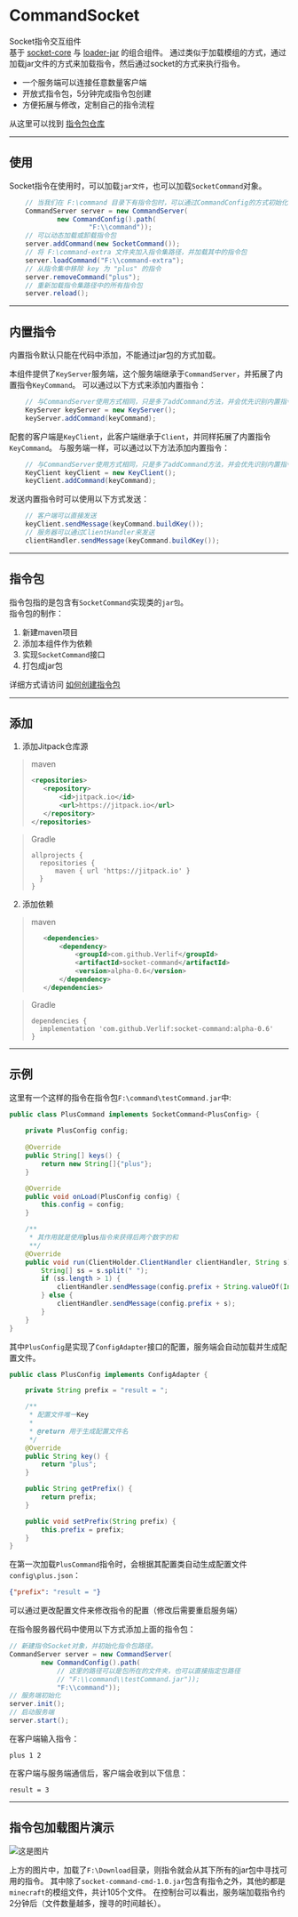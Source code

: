 # CommandSocket

Socket指令交互组件  
基于 [socket-core](https://github.com/socket-core) 与 [loader-jar](https://github.com/loader-jar) 的组合组件。
通过类似于加载模组的方式，通过加载jar文件的方式来加载指令，然后通过socket的方式来执行指令。

* 一个服务端可以连接任意数量客户端
* 开放式指令包，5分钟完成指令包创建
* 方便拓展与修改，定制自己的指令流程

从这里可以找到 [指令包仓库](https://github.com/topics/socket-command-extend)

------

## 使用

Socket指令在使用时，可以加载`jar文件`，也可以加载`SocketCommand`对象。

```java
    // 当我们在 F:\command 目录下有指令包时，可以通过CommandConfig的方式初始化
    CommandServer server = new CommandServer(
            new CommandConfig().path(
                    "F:\\command"));
    // 可以动态加载或卸载指令包
    server.addCommand(new SocketCommand());
    // 将 F:\command-extra 文件夹加入指令集路径，并加载其中的指令包
    server.loadCommand("F:\\command-extra");
    // 从指令集中移除 key 为 "plus" 的指令
    server.removeCommand("plus");
    // 重新加载指令集路径中的所有指令包
    server.reload();
```

------

## 内置指令

内置指令默认只能在代码中添加，不能通过jar包的方式加载。

本组件提供了`KeyServer`服务端，这个服务端继承于`CommandServer`，并拓展了内置指令`KeyCommand`。
可以通过以下方式来添加内置指令：

```java
    // 与CommandServer使用方式相同，只是多了addCommand方法，并会优先识别内置指令。
    KeyServer keyServer = new KeyServer();
    keyServer.addCommand(keyCommand);
```

配套的客户端是`KeyClient`，此客户端继承于`Client`，并同样拓展了内置指令`KeyCommand`。
与服务端一样，可以通过以下方法添加内置指令：

```java
    // 与CommandServer使用方式相同，只是多了addCommand方法，并会优先识别内置指令。
    KeyClient keyClient = new KeyClient();
    keyClient.addCommand(keyCommand);
```

发送内置指令时可以使用以下方式发送：

```java
    // 客户端可以直接发送
    keyClient.sendMessage(keyCommand.buildKey());
    // 服务器可以通过ClientHandler来发送
    clientHandler.sendMessage(keyCommand.buildKey());
```

------

## 指令包

指令包指的是包含有`SocketCommand`实现类的`jar包`。  
指令包的制作：
1. 新建maven项目
2. 添加本组件作为依赖
3. 实现`SocketCommand`接口
4. 打包成jar包

详细方式请访问 [如何创建指令包](instructions/如何创建指令包.md)

------

## 添加

1. 添加Jitpack仓库源

> maven
> ```xml
> <repositories>
>    <repository>
>        <id>jitpack.io</id>
>        <url>https://jitpack.io</url>
>    </repository>
> </repositories>
> ```

> Gradle
> ```text
> allprojects {
>   repositories {
>       maven { url 'https://jitpack.io' }
>   }
> }
> ```

2. 添加依赖

> maven
> ```xml
>    <dependencies>
>        <dependency>
>            <groupId>com.github.Verlif</groupId>
>            <artifactId>socket-command</artifactId>
>            <version>alpha-0.6</version>
>        </dependency>
>    </dependencies>
> ```

> Gradle
> ```text
> dependencies {
>   implementation 'com.github.Verlif:socket-command:alpha-0.6'
> }
> ```

------

## 示例

这里有一个这样的指令在指令包`F:\command\testCommand.jar`中:

```java
public class PlusCommand implements SocketCommand<PlusConfig> {
    
    private PlusConfig config;
    
    @Override
    public String[] keys() {
        return new String[]{"plus"};
    }

    @Override
    public void onLoad(PlusConfig config) {
        this.config = config;
    }

    /**
     * 其作用就是使用plus指令来获得后两个数字的和
     **/
    @Override
    public void run(ClientHolder.ClientHandler clientHandler, String s) {
        String[] ss = s.split(" ");
        if (ss.length > 1) {
            clientHandler.sendMessage(config.prefix + String.valueOf(Integer.parseInt(ss[0]) + Integer.parseInt(ss[1])));
        } else {
            clientHandler.sendMessage(config.prefix + s);
        }
    }
}
```

其中`PlusConfig`是实现了`ConfigAdapter`接口的配置，服务端会自动加载并生成配置文件。

```java
public class PlusConfig implements ConfigAdapter {

    private String prefix = "result = ";

    /**
     * 配置文件唯一Key
     *
     * @return 用于生成配置文件名
     */
    @Override
    public String key() {
        return "plus";
    }

    public String getPrefix() {
        return prefix;
    }

    public void setPrefix(String prefix) {
        this.prefix = prefix;
    }
}
```

在第一次加载`PlusCommand`指令时，会根据其配置类自动生成配置文件`config\plus.json`：

```json
{"prefix": "result = "}
```

可以通过更改配置文件来修改指令的配置（修改后需要重启服务端）

在指令服务器代码中使用以下方式添加上面的指令包：

```java
// 新建指令Socket对象，并初始化指令包路径。
CommandServer server = new CommandServer(
        new CommandConfig().path(
            // 这里的路径可以是包所在的文件夹，也可以直接指定包路径
            // "F:\\command\\testCommand.jar"));
            "F:\\command"));
// 服务端初始化
server.init();
// 启动服务端
server.start();
```

在客户端输入指令：

```text
plus 1 2
```

在客户端与服务端通信后，客户端会收到以下信息：

```text
result = 3
```

------

## 指令包加载图片演示

![这是图片](description/socket-command-test.png "指令包加载及客户端运行指令")  

上方的图片中，加载了`F:\Download`目录，则指令就会从其下所有的jar包中寻找可用的指令。
其中除了`socket-command-cmd-1.0.jar`包含有指令之外，其他的都是`minecraft`的模组文件，共计105个文件。
在控制台可以看出，服务端加载指令约2分钟后（文件数量越多，搜寻的时间越长）。  
